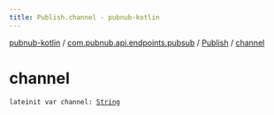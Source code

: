 ```yaml
---
title: Publish.channel - pubnub-kotlin
---
```


[pubnub-kotlin](../../index.html) / [com.pubnub.api.endpoints.pubsub](../index.html) / [Publish](index.html) / [channel](./channel.html)

# channel

`lateinit var channel: `[`String`](https://kotlinlang.org/api/latest/jvm/stdlib/kotlin/-string/index.html)